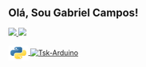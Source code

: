 ## Olá, Sou Gabriel Campos!
<div align="center" style="display: flex; flex-direction: row;">
  <a href="https://github.com/GabrielCampos20">
  <img height="160em" src="https://github-readme-stats.vercel.app/api?username=GabrielCampos20&show_icons=true&theme=dark&include_all_commits=true&count_private=true"/>
  <img height="160em" src="https://github-readme-stats.vercel.app/api/top-langs/?username=GabrielCampos20&layout=compact&langs_count=7&theme=dark"/>
</div>
  
<div style="display: inline_block"><br>
  <img align="center" alt="Tsk-Python" height="30" width="40" src="https://raw.githubusercontent.com/devicons/devicon/master/icons/python/python-original.svg">
  <img align="center" alt="Tsk-Arduino" height="30" width="40" src="https://cdn.jsdelivr.net/gh/devicons/devicon/icons/arduino/arduino-original-wordmark.svg">
  
</div>
